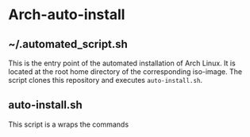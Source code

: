 # Arch-auto-install

## ~/.automated_script.sh
This is the entry point of the automated installation of Arch Linux. It is located at the root home directory of the corresponding iso-image.
The script clones this repository and executes `auto-install.sh`.

## auto-install.sh
This script is a wraps the commands 

